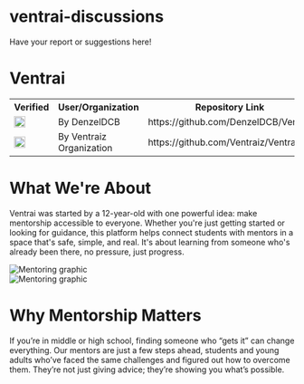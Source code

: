 # ventrai-discussions
Have your report or suggestions here!
<h1>Ventrai</h1>
<div>
  <table>
  <tr>
    <th>Verified</th>
    <th>User/Organization</th>
    <th>Repository Link</th>
    <th>Website Link</th>
    <th>Branch</th>
  </tr>
  <tr>
    <td><img src="https://mentorloop.com/wp-content/uploads/2022/06/teal_checkmark.svg" width="20" height="20"/></td>
    <td>By DenzelDCB</td>
    <td>https://github.com/DenzelDCB/Ventrai</td>
    <td>https://ventrai.pages.dev</td>
    <td>main</td>
  </tr>
  <tr>
    <td><img src="https://mentorloop.com/wp-content/uploads/2022/06/teal_checkmark.svg" width="20" height="20"/></td>
    <td>By Ventraiz Organization</td>
    <td>https://github.com/Ventraiz/Ventrai</td>
    <td>https://ventra.pages.dev</td>
    <td>ventrai</td>
  </tr>
</table>
</div>
<div class="home-container">
  <div class="section-card">
    <div class="section">
      <div class="text-side">
        <h1>What We're About</h1>
        <p>
          Ventrai was started by a 12-year-old with one powerful idea: make mentorship accessible to everyone. Whether you're just getting started or looking for guidance, this platform helps connect students with mentors in a space that's safe, simple, and real. It's about learning from someone who's already been there, no pressure, just progress.
        </p>
      </div>
      <div class="image-side">
        <picture>
          <source media="(max-width: 600px)" srcset="https://raw.githubusercontent.com/DenzelDCB/k9g-EzD-WGg-8Pnc-x2g2-MWY-AG4UVn-y-7e-z-ep/Private-Images/phonehome.png">
          <img src="https://raw.githubusercontent.com/DenzelDCB/k9g-EzD-WGg-8Pnc-x2g2-MWY-AG4UVn-y-7e-z-ep/Private-Images/home.png" alt="Mentoring graphic" class="responsive-image">
        </picture>
      </div>
    </div>
    <div class="section">
      <div class="image-side">
        <picture>
          <img src="https://raw.githubusercontent.com/DenzelDCB/k9g-EzD-WGg-8Pnc-x2g2-MWY-AG4UVn-y-7e-z-ep/Private-Images/processes.png" alt="Mentoring graphic" class="responsive-image">
        </picture>
      </div>
      <div class="text-side">
        <h1>Why Mentorship Matters</h1>
        <p>
          If you’re in middle or high school, finding someone who “gets it” can change everything. Our mentors are just a few steps ahead, students and young adults who’ve faced the same challenges and figured out how to overcome them. They’re not just giving advice; they’re showing you what’s possible.
        </p>
      </div>
    </div>
  </div>
</div>
